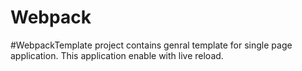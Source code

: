 # Webpack

#WebpackTemplate project contains genral template for single page application. This application enable with live reload.